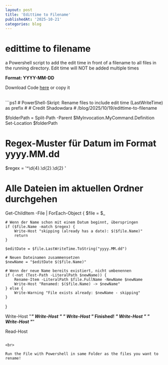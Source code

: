 ```yaml
---
layout: post
title: 'Edittime to Filename'
publishedAt: '2025-10-21'
categories: blog
---
```


# edittime to filename

a Powershell script to add the edit time in front of a filename to all
files in the running directory. Edit time will NOT be added multiple times

**Format: YYYY-MM-DD**

Download Code [here](https://raw.githubusercontent.com/ShadowDara/codefiles/refs/heads/main/edititme-to-filename.ps1) or copy it

<br>
```ps1
# PowerShell-Skript: Rename files to include edit time (LastWriteTime) as prefix
#
# Credit Shadowdara
# /blog/2025/10/19/edittime-to-filename

$folderPath = Split-Path -Parent $MyInvocation.MyCommand.Definition
Set-Location $folderPath

# Regex-Muster für Datum im Format yyyy.MM.dd
$regex = '^\d{4}\.\d{2}\.\d{2} '

# Alle Dateien im aktuellen Ordner durchgehen
Get-ChildItem -File | ForEach-Object {
    $file = $_

    # Wenn der Name schon mit einem Datum beginnt, überspringen
    if ($file.Name -match $regex) {
        Write-Host "skipping (already has a date): $($file.Name)"
        return
    }

    $editDate = $file.LastWriteTime.ToString("yyyy.MM.dd")
    
    # Neuen Dateinamen zusammensetzen
    $newName = "$editDate $($file.Name)"
    
    # Wenn der neue Name bereits existiert, nicht umbenennen
    if (-not (Test-Path -LiteralPath $newName)) {
        Rename-Item -LiteralPath $file.FullName -NewName $newName
        Write-Host "Renamed: $($file.Name) -> $newName"
    } else {
        Write-Warning "File exists already: $newName - skipping"
    }
}

Write-Host "*******************************************************"
Write-Host "*                                                     *"
Write-Host "*                     Finished!                       *"
Write-Host "*                                                     *"
Write-Host "*******************************************************"

Read-Host
```

<br>

Run the File with Powershell in same Folder as the files you want to rename!

